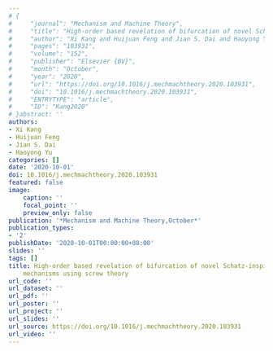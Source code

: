```yaml
---
# {
#     "journal": "Mechanism and Machine Theory",
#     "title": "High-order based revelation of bifurcation of novel Schatz-inspired metamorphic mechanisms using screw theory",
#     "author": "Xi Kang and Huijuan Feng and Jian S. Dai and Haoyong Yu",
#     "pages": "103931",
#     "volume": "152",
#     "publisher": "Elsevier {BV}",
#     "month": "October",
#     "year": "2020",
#     "url": "https://doi.org/10.1016/j.mechmachtheory.2020.103931",
#     "doi": "10.1016/j.mechmachtheory.2020.103931",
#     "ENTRYTYPE": "article",
#     "ID": "Kang2020"
# }abstract: ''
authors:
- Xi Kang
- Huijuan Feng
- Jian S. Dai
- Haoyong Yu
categories: []
date: '2020-10-01'
doi: 10.1016/j.mechmachtheory.2020.103931
featured: false
image:
    caption: ''
    focal_point: ''
    preview_only: false
publication: '*Mechanism and Machine Theory,October*'
publication_types:
- '2'
publishDate: '2020-10-01T00:00:00+08:00'
slides: ''
tags: []
title: High-order based revelation of bifurcation of novel Schatz-inspired metamorphic
    mechanisms using screw theory
url_code: ''
url_dataset: ''
url_pdf: ''
url_poster: ''
url_project: ''
url_slides: ''
url_source: https://doi.org/10.1016/j.mechmachtheory.2020.103931
url_video: ''
---
```

